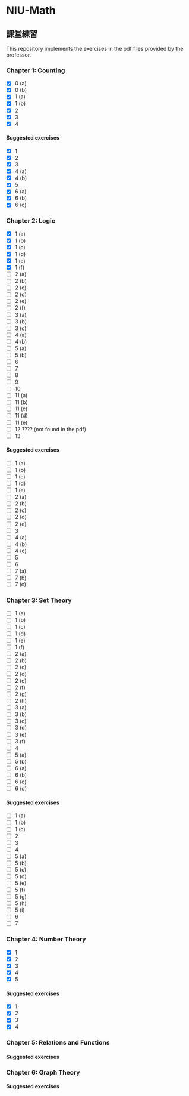 # NIU-Math

## 課堂練習

This repository implements the exercises in the pdf files provided by the professor.

### Chapter 1: Counting

- [x] 0 (a)
- [x] 0 (b)
- [x] 1 (a)
- [x] 1 (b)
- [x] 2
- [x] 3
- [x] 4

#### Suggested exercises

- [x] 1
- [x] 2
- [x] 3
- [x] 4 (a)
- [x] 4 (b)
- [x] 5
- [x] 6 (a)
- [x] 6 (b)
- [x] 6 (c)

### Chapter 2: Logic

- [x] 1 (a)
- [x] 1 (b)
- [x] 1 (c)
- [x] 1 (d)
- [x] 1 (e)
- [x] 1 (f)
- [ ] 2 (a)
- [ ] 2 (b)
- [ ] 2 (c)
- [ ] 2 (d)
- [ ] 2 (e)
- [ ] 2 (f)
- [ ] 3 (a)
- [ ] 3 (b)
- [ ] 3 (c)
- [ ] 4 (a)
- [ ] 4 (b)
- [ ] 5 (a)
- [ ] 5 (b)
- [ ] 6
- [ ] 7
- [ ] 8
- [ ] 9
- [ ] 10
- [ ] 11 (a)
- [ ] 11 (b)
- [ ] 11 (c)
- [ ] 11 (d)
- [ ] 11 (e)
- [ ] 12 ???? (not found in the pdf)
- [ ] 13

#### Suggested exercises

- [ ] 1 (a)
- [ ] 1 (b)
- [ ] 1 (c)
- [ ] 1 (d)
- [ ] 1 (e)
- [ ] 2 (a)
- [ ] 2 (b)
- [ ] 2 (c)
- [ ] 2 (d)
- [ ] 2 (e)
- [ ] 3
- [ ] 4 (a)
- [ ] 4 (b)
- [ ] 4 (c)
- [ ] 5
- [ ] 6
- [ ] 7 (a)
- [ ] 7 (b)
- [ ] 7 (c)

### Chapter 3: Set Theory

- [ ] 1 (a)
- [ ] 1 (b)
- [ ] 1 (c)
- [ ] 1 (d)
- [ ] 1 (e)
- [ ] 1 (f)
- [ ] 2 (a)
- [ ] 2 (b)
- [ ] 2 (c)
- [ ] 2 (d)
- [ ] 2 (e)
- [ ] 2 (f)
- [ ] 2 (g)
- [ ] 2 (h)
- [ ] 3 (a)
- [ ] 3 (b)
- [ ] 3 (c)
- [ ] 3 (d)
- [ ] 3 (e)
- [ ] 3 (f)
- [ ] 4
- [ ] 5 (a)
- [ ] 5 (b)
- [ ] 6 (a)
- [ ] 6 (b)
- [ ] 6 (c)
- [ ] 6 (d)

#### Suggested exercises

- [ ] 1 (a)
- [ ] 1 (b)
- [ ] 1 (c)
- [ ] 2
- [ ] 3
- [ ] 4
- [ ] 5 (a)
- [ ] 5 (b)
- [ ] 5 (c)
- [ ] 5 (d)
- [ ] 5 (e)
- [ ] 5 (f)
- [ ] 5 (g)
- [ ] 5 (h)
- [ ] 5 (i)
- [ ] 6
- [ ] 7

### Chapter 4: Number Theory

- [x] 1
- [x] 2
- [x] 3
- [x] 4
- [x] 5

#### Suggested exercises

- [x] 1
- [x] 2
- [x] 3
- [x] 4

### Chapter 5: Relations and Functions

#### Suggested exercises

### Chapter 6: Graph Theory

#### Suggested exercises
